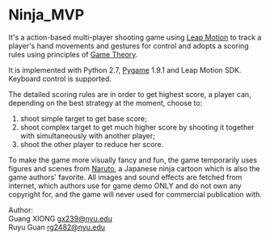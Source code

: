 Ninja_MVP
=========

It's a action-based multi-player shooting game using [Leap Motion](https://www.leapmotion.com/) to track a player's hand movements and gestures for control and adopts a scoring rules using principles of [Game Theory](http://en.wikipedia.org/wiki/Game_theory). 

It is implemented with Python 2.7, [Pygame](http://pygame.org/news.html) 1.9.1 and Leap Motion SDK. Keyboard control is supported.

The detailed scoring rules are in order to get highest score, a player can, depending on the best strategy at the moment, choose to:<br>
1) shoot simple target to get base score;<br>
2) shoot complex target to get much higher score by shooting it together with simultaneously with another player;<br>
3) shoot the other player to reduce her score.

To make the game more visually fancy and fun, the game temporarily uses figures and scenes from [Naruto](http://en.wikipedia.org/wiki/Naruto), a Japanese ninja cartoon which is also the game authors' favorite. All images and sound effects are fetched from internet, which authors use for game demo ONLY and do not own any copyright for, and the game will never used for commercial publication with.

Author:<br>
Guang XIONG  gx239@nyu.edu<br>
Ruyu Guan   rg2482@nyu.edu 

